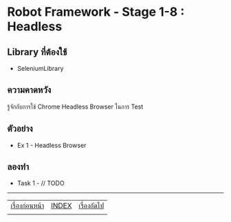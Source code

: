 # Robot Framework - Stage 1-8 : Headless

## Library ที่ต้องใช้

* SeleniumLibrary

## ความคาดหวัง

รู้จักกับการใช้ Chrome Headless Browser ในการ Test

## ตัวอย่าง

* Ex 1 - Headless Browser

## ลองทำ

* Task 1 - // TODO

---

|   |   |   |
| - | - | - |
| [เรื่องก่อนหน้า](../1-7/README.md) | [INDEX](../README.md) | [เรื่องถัดไป](../1-9/README.md) |
|   |   |   |
